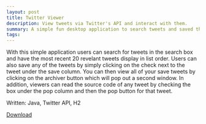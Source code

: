```yaml
---
layout: post
title: Twitter Viewer
description: View tweets via Twitter's API and interact with them.
summary: A simple fun desktop application to search tweets and saved them.
tags: 
---
```


With this simple application users can search for tweets in the search box and have the most recent 20 revelant tweets display in list order. Users can also save any of the tweets by simply clicking on the check next to the tweet under the save column. You can then view all of your save tweets by clicking on the archiver button which will pop out a second window. In addition, viewers can read the source code of any tweet by checking the box under the pop column and then the pop button for that tweet.

Written: Java, Twitter API, H2

<a href="https://github.com/Michaelamay/TwitterViewer/raw/master/dist/TweetViewer.jar">Download</a>





